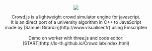 <p align="center"><a href="http://lo-th.github.io/Crowd.lab/"><img src="http://lo-th.github.io/Crowd.lab/assets/textures/logo.png"/></a></p>

<p align="center">Crowd.js is a lightweight crowd simulator engine for javascript.<br>
It is an direct port of a university algorithm in C++ to JavaScript<br>
made by [Samuel Girardin](http://www.visualiser.fr) using Emscripten<br><br>
Demo on worker with three.js and code editor:<br>
[START](http://lo-th.github.io/Crowd.lab/index.html)</p>